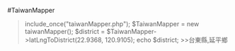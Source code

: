 #TaiwanMapper

> include_once("taiwanMapper.php");
> \$TaiwanMapper = new taiwanMapper();
> \$district = \$TaiwanMapper->latLngToDistrict(22.9368, 120.9105);
> echo \$district;
> \>\>台東縣,延平鄉
